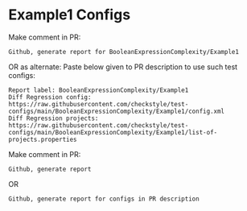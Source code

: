# Example1 Configs
Make comment in PR:
```
Github, generate report for BooleanExpressionComplexity/Example1
```
OR as alternate:
Paste below given to PR description to use such test configs:
```
Report label: BooleanExpressionComplexity/Example1
Diff Regression config: https://raw.githubusercontent.com/checkstyle/test-configs/main/BooleanExpressionComplexity/Example1/config.xml
Diff Regression projects: https://raw.githubusercontent.com/checkstyle/test-configs/main/BooleanExpressionComplexity/Example1/list-of-projects.properties
```
Make comment in PR:
```
Github, generate report
```
OR
```
Github, generate report for configs in PR description
```
